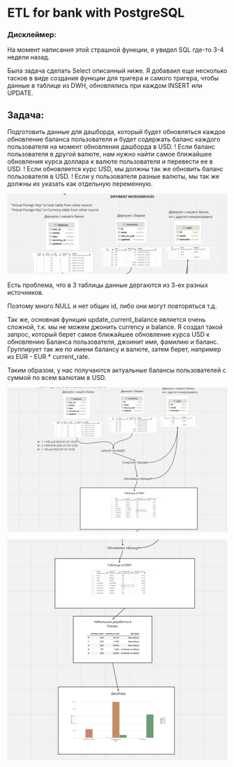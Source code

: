 # ETL for bank with PostgreSQL

### Дисклеймер:

На момент написания этой страшной функции, я увидел SQL где-то 3-4 недели назад.

Была задача сделать Select описанный ниже. Я добаваил еще несколько тасков в виде создания функции для тригера и самого тригера, чтобы данные в таблице из DWH, обновлялись при каждом INSERT или UPDATE.

## Задача:

Подготовить данные для дашборда, который будет обновляться каждое обновление баланса пользователя и будет содержать баланс каждого пользователя на момент обновления дашборда в USD.
! Если баланс пользователя в другой валюте, нам нужно найти самое ближайшее обновления курса доллара к валюте пользователя и перевести ее в USD.
! Если обновляется курс USD, мы должны так же обновить баланс пользователя в USD.
! Если у пользователя разные валюты, мы так же должны их указать как отдельную переменную.

![brief1](misc/1.png)

Есть проблема, что в 3 таблицы данные дергаются из 3-ех разных источников.

Поэтому много NULL и нет общих id, либо они могут повторяться т.д.

Так же, основная функция update_current_balance является очень сложной, т.к. мы не можем джонить currency и balance. Я создал такой запрос, который берет самое ближайшее обновление курса USD к обновлению Баланса пользователя, джоинит имя, фамилию и баланс. Группирует так же по имени балансу и валюте, затем берет, например из EUR - EUR * current_rate.

Таким образом, у нас получаются актуальные балансы пользователей с суммой по всем валютам в USD. 

![brieа2](misc/2.png)

![brieа2](misc/3.png)

